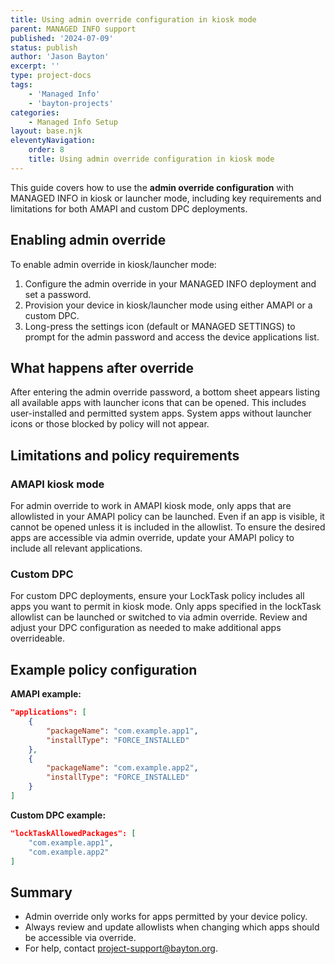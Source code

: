 ```yaml
---
title: Using admin override configuration in kiosk mode
parent: MANAGED INFO support
published: '2024-07-09'
status: publish
author: 'Jason Bayton'
excerpt: ''
type: project-docs
tags: 
    - 'Managed Info'
    - 'bayton-projects'
categories: 
    - Managed Info Setup
layout: base.njk
eleventyNavigation: 
    order: 8
    title: Using admin override configuration in kiosk mode
---
```


This guide covers how to use the **admin override configuration** with MANAGED INFO in kiosk or launcher mode, including key requirements and limitations for both AMAPI and custom DPC deployments.

## Enabling admin override

To enable admin override in kiosk/launcher mode:

1. Configure the admin override in your MANAGED INFO deployment and set a password.
2. Provision your device in kiosk/launcher mode using either AMAPI or a custom DPC.
3. Long-press the settings icon (default or MANAGED SETTINGS) to prompt for the admin password and access the device applications list.

## What happens after override

After entering the admin override password, a bottom sheet appears listing all available apps with launcher icons that can be opened. This includes user-installed and permitted system apps. System apps without launcher icons or those blocked by policy will not appear.

## Limitations and policy requirements

### AMAPI kiosk mode

For admin override to work in AMAPI kiosk mode, only apps that are allowlisted in your AMAPI policy can be launched. Even if an app is visible, it cannot be opened unless it is included in the allowlist. To ensure the desired apps are accessible via admin override, update your AMAPI policy to include all relevant applications.

### Custom DPC

For custom DPC deployments, ensure your LockTask policy includes all apps you want to permit in kiosk mode. Only apps specified in the lockTask allowlist can be launched or switched to via admin override. Review and adjust your DPC configuration as needed to make additional apps overrideable.


## Example policy configuration

**AMAPI example:**
```json
"applications": [
    {
        "packageName": "com.example.app1",
        "installType": "FORCE_INSTALLED"
    },
    {
        "packageName": "com.example.app2",
        "installType": "FORCE_INSTALLED"
    }
]
```

**Custom DPC example:**
```json
"lockTaskAllowedPackages": [
    "com.example.app1",
    "com.example.app2"
]
```

## Summary

- Admin override only works for apps permitted by your device policy.
- Always review and update allowlists when changing which apps should be accessible via override.
- For help, contact [project-support@bayton.org](mailto:project-support@bayton.org).
